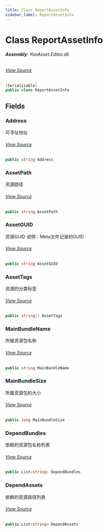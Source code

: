 ```yaml
---
title: Class ReportAssetInfo
sidebar_label: ReportAssetInfo
---
```

# Class ReportAssetInfo


###### **Assembly**: YooAsset.Editor.dll
###### [View Source](https://github.com/tuyoogame/YooAsset/blob/main/Assets/YooAsset/Editor/AssetBundleBuilder/BuildReport/ReportAssetInfo.cs#L7)
```csharp title="Declaration"
[Serializable]
public class ReportAssetInfo
```
## Fields
### Address
可寻址地址
###### [View Source](https://github.com/tuyoogame/YooAsset/blob/main/Assets/YooAsset/Editor/AssetBundleBuilder/BuildReport/ReportAssetInfo.cs#L13)
```csharp title="Declaration"
public string Address
```
### AssetPath
资源路径
###### [View Source](https://github.com/tuyoogame/YooAsset/blob/main/Assets/YooAsset/Editor/AssetBundleBuilder/BuildReport/ReportAssetInfo.cs#L18)
```csharp title="Declaration"
public string AssetPath
```
### AssetGUID
资源GUID
说明：Meta文件记录的GUID
###### [View Source](https://github.com/tuyoogame/YooAsset/blob/main/Assets/YooAsset/Editor/AssetBundleBuilder/BuildReport/ReportAssetInfo.cs#L24)
```csharp title="Declaration"
public string AssetGUID
```
### AssetTags
资源的分类标签
###### [View Source](https://github.com/tuyoogame/YooAsset/blob/main/Assets/YooAsset/Editor/AssetBundleBuilder/BuildReport/ReportAssetInfo.cs#L29)
```csharp title="Declaration"
public string[] AssetTags
```
### MainBundleName
所属资源包名称
###### [View Source](https://github.com/tuyoogame/YooAsset/blob/main/Assets/YooAsset/Editor/AssetBundleBuilder/BuildReport/ReportAssetInfo.cs#L34)
```csharp title="Declaration"
public string MainBundleName
```
### MainBundleSize
所属资源包的大小
###### [View Source](https://github.com/tuyoogame/YooAsset/blob/main/Assets/YooAsset/Editor/AssetBundleBuilder/BuildReport/ReportAssetInfo.cs#L39)
```csharp title="Declaration"
public long MainBundleSize
```
### DependBundles
依赖的资源包名称列表
###### [View Source](https://github.com/tuyoogame/YooAsset/blob/main/Assets/YooAsset/Editor/AssetBundleBuilder/BuildReport/ReportAssetInfo.cs#L44)
```csharp title="Declaration"
public List<string> DependBundles
```
### DependAssets
依赖的资源路径列表
###### [View Source](https://github.com/tuyoogame/YooAsset/blob/main/Assets/YooAsset/Editor/AssetBundleBuilder/BuildReport/ReportAssetInfo.cs#L49)
```csharp title="Declaration"
public List<string> DependAssets
```

